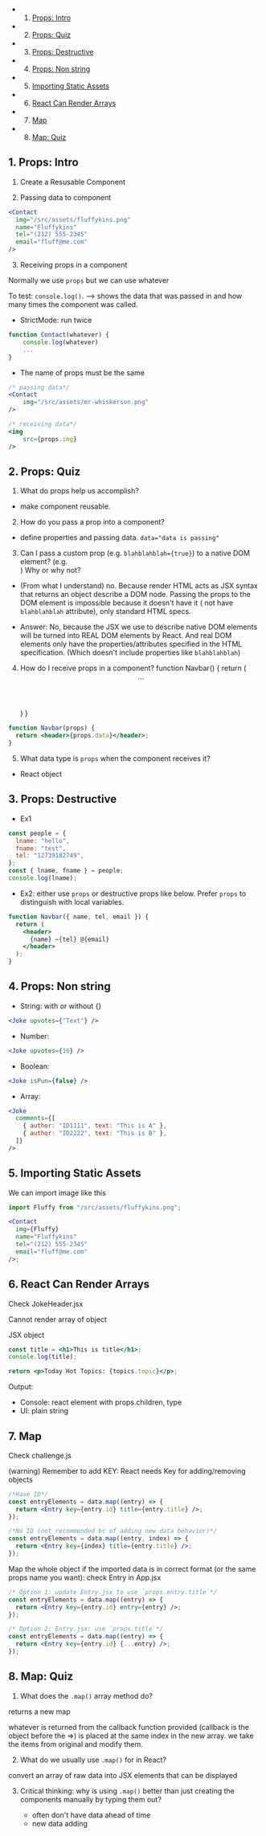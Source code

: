 <!-- vscode-markdown-toc -->

- 1. [Props: Intro](#Props:Intro)
- 2. [Props: Quiz](#Props:Quiz)
- 3. [Props: Destructive](#Props:Destructive)
- 4. [Props: Non string](#Props:Nonstring)
- 5. [Importing Static Assets](#ImportingStaticAssets)
- 6. [React Can Render Arrays](#ReactCanRenderArrays)
- 7. [Map](#Map)
- 8. [Map: Quiz](#Map:Quiz)

<!-- vscode-markdown-toc-config
	numbering=true
	autoSave=true
	/vscode-markdown-toc-config -->
<!-- /vscode-markdown-toc -->

## 1. <a name='Props:Intro'></a>Props: Intro

1. Create a Resusable Component

2. Passing data to component

```jsx
<Contact
  img="/src/assets/fluffykins.png"
  name="Fluffykins"
  tel="(212) 555-2345"
  email="fluff@me.com"
/>
```

3. Receiving props in a component

Normally we use `props` but we can use whatever

To test: `console.log()`.
--> shows the data that was passed in
and how many times the component was called.

- StrictMode: run twice

```jsx
function Contact(whatever) {
    console.log(whatever)
    ...
}
```

- The name of props must be the same

```jsx
/* passing data*/
<Contact
    img="/src/assets/mr-whiskerson.png"
/>

/* receiving data*/
<img
    src={props.img}
/>
```

## 2. <a name='Props:Quiz'></a>Props: Quiz

1. What do props help us accomplish?

- make component reusable.

2. How do you pass a prop into a component?

- define properties and passing data.
  `data="data is passing"`

3. Can I pass a custom prop (e.g. `blahblahblah={true}`) to a native
   DOM element? (e.g. <div blahblahblah={true}>) Why or why not?

- (From what I understand) no. Because render HTML acts as JSX syntax that returns an object describe a DOM node. Passing the props to the DOM element is impossible because it doesn't have it ( not have `blahblahblah` attribute), only standard HTML specs.

- Answer: No, because the JSX we use to describe native DOM elements will be turned into REAL DOM elements by React. And real DOM elements only have the properties/attributes specified in the HTML specification. (Which doesn't include properties like `blahblahblah`)

4. How do I receive props in a component?
   function Navbar() {
   return (
   <header>
   ...
   </header>
   )
   }

```jsx
function Navbar(props) {
  return <header>{props.data}</header>;
}
```

5. What data type is `props` when the component receives it?

- React object

## 3. <a name='Props:Destructive'></a>Props: Destructive

- Ex1

```jsx
const people = {
  lname: "hello",
  fname: "test",
  tel: "12739182749",
};
const { lname, fname } = people;
console.log(lname);
```

- Ex2: either use `props` or destructive props like below.
  Prefer `props` to distinguish with local variables.

```jsx
function Navbar({ name, tel, email }) {
  return (
    <header>
      {name} ~{tel} @{email}
    </header>
  );
}
```

## 4. <a name='Props:Nonstring'></a>Props: Non string

- String: with or without {}

```jsx
<Joke upvotes={"Text"} />
```

- Number:

```jsx
<Joke upvotes={10} />
```

- Boolean:

```jsx
<Joke isPun={false} />
```

- Array:

```jsx
<Joke
  comments={[
    { author: "ID1111", text: "This is A" },
    { author: "ID2222", text: "This is B" },
  ]}
/>
```

## 5. <a name='ImportingStaticAssets'></a>Importing Static Assets

We can import image like this

```jsx
import Fluffy from "/src/assets/fluffykins.png";

<Contact
  img={Fluffy}
  name="Fluffykins"
  tel="(212) 555-2345"
  email="fluff@me.com"
/>;
```

## 6. <a name='ReactCanRenderArrays'></a>React Can Render Arrays

Check JokeHeader.jsx

Cannot render array of object

JSX object

```jsx
const title = <h1>This is title</h1>;
console.log(title);

return <p>Today Hot Topics: {topics.topic}</p>;
```

Output:

- Console: react element with props.children, type
- UI: plain string

## 7. <a name='Map'></a>Map

Check challenge.js

(warning) Remember to add KEY: React needs Key for adding/removing objects

```jsx
/*Have ID*/
const entryElements = data.map((entry) => {
  return <Entry key={entry.id} title={entry.title} />;
});

/*No ID (not recommended bc of adding new data behavior)*/
const entryElements = data.map((entry, index) => {
  return <Entry key={index} title={entry.title} />;
});
```

Map the whole object if the imported data is in correct format (or the same props name you want): check Entry in App.jsx

```jsx
/* Option 1: update Entry.jsx to use `props.entry.title`*/
const entryElements = data.map((entry) => {
  return <Entry key={entry.id} entry={entry} />;
});

/* Option 2: Entry.jsx: use `props.title`*/
const entryElements = data.map((entry) => {
  return <Entry key={entry.id} {...entry} />;
});
```

## 8. <a name='Map:Quiz'></a>Map: Quiz

1. What does the `.map()` array method do?

returns a new map

whatever is returned from the callback function provided (callback is the object before the =>) is placed at the same index in the new array. we take the items from original and modify them.

2. What do we usually use `.map()` for in React?

convert an array of raw data into JSX elements that can be displayed

3. Critical thinking: why is using `.map()` better than just
   creating the components manually by typing them out?

   - often don't have data ahead of time
   - new data adding
